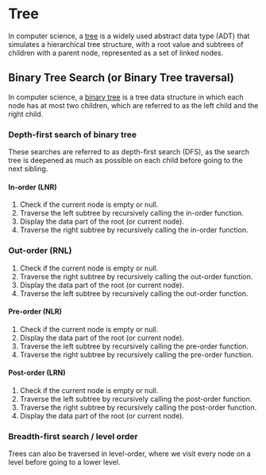 # Tree

In computer science, a [tree](https://en.wikipedia.org/wiki/Tree_(data_structure)) is a widely used abstract data type (ADT) that simulates a hierarchical tree structure, with a root value and subtrees of children with a parent node, represented as a set of linked nodes.

## Binary Tree Search (or Binary Tree traversal)

In computer science, a [binary tree](https://en.wikipedia.org/wiki/Binary_tree) is a tree data structure in which each node has at most two children, which are referred to as the left child and the right child.

### Depth-first search of binary tree

These searches are referred to as depth-first search (DFS), as the search tree is deepened as much as possible on each child before going to the next sibling.

#### In-order (LNR)

1. Check if the current node is empty or null.
2. Traverse the left subtree by recursively calling the in-order function.
3. Display the data part of the root (or current node).
4. Traverse the right subtree by recursively calling the in-order function.

### Out-order (RNL)

1. Check if the current node is empty or null.
2. Traverse the right subtree by recursively calling the out-order function.
3. Display the data part of the root (or current node).
4. Traverse the left subtree by recursively calling the out-order function.

#### Pre-order (NLR) 

1. Check if the current node is empty or null.
2. Display the data part of the root (or current node).
3. Traverse the left subtree by recursively calling the pre-order function.
4. Traverse the right subtree by recursively calling the pre-order function.

#### Post-order (LRN) 

1. Check if the current node is empty or null.
2. Traverse the left subtree by recursively calling the post-order function.
3. Traverse the right subtree by recursively calling the post-order function.
4. Display the data part of the root (or current node).

### Breadth-first search / level order

Trees can also be traversed in level-order, where we visit every node on a level before going to a lower level.














